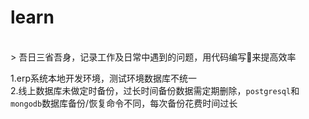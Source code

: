 # learn
<br>
> 吾日三省吾身，记录工作及日常中遇到的问题，用代码编写🔧来提高效率     
      
1.erp系统本地开发环境，测试环境数据库不统一<br>
2.线上数据库未做定时备份，过长时间备份数据需定期删除，`postgresql`和`mongodb`数据库备份/恢复命令不同，每次备份花费时间过长
